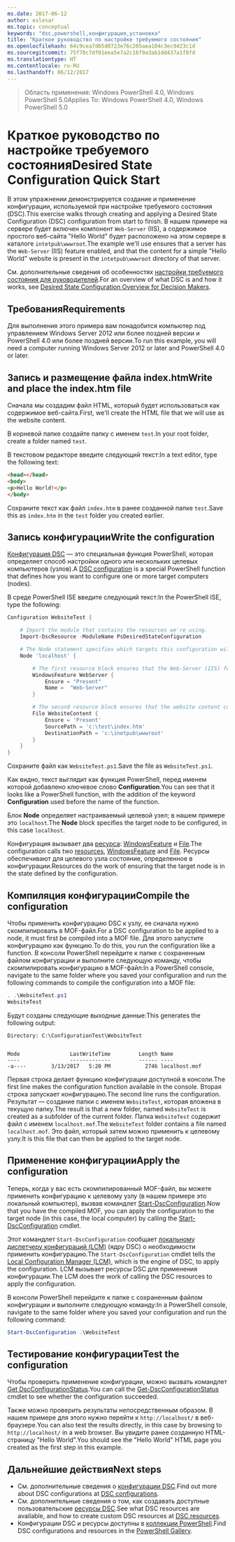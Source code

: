 ```yaml
---
ms.date: 2017-06-12
author: eslesar
ms.topic: conceptual
keywords: "dsc,powershell,конфигурация,установка"
title: "Краткое руководство по настройке требуемого состояния"
ms.openlocfilehash: 64c9cea7d65d0723e76c205aea104c3ec9423c1d
ms.sourcegitcommit: 75f70c7df01eea5e7a2c16f9a3ab1dd437a1f8fd
ms.translationtype: HT
ms.contentlocale: ru-RU
ms.lasthandoff: 06/12/2017
---
```

> <span data-ttu-id="bfa12-103">Область применения: Windows PowerShell 4.0, Windows PowerShell 5.0</span><span class="sxs-lookup"><span data-stu-id="bfa12-103">Applies To: Windows PowerShell 4.0, Windows PowerShell 5.0</span></span>

# <a name="desired-state-configuration-quick-start"></a><span data-ttu-id="bfa12-104">Краткое руководство по настройке требуемого состояния</span><span class="sxs-lookup"><span data-stu-id="bfa12-104">Desired State Configuration Quick Start</span></span>

<span data-ttu-id="bfa12-105">В этом упражнении демонстрируется создание и применение конфигурации, используемой при настройке требуемого состояния (DSC).</span><span class="sxs-lookup"><span data-stu-id="bfa12-105">This exercise walks through creating and applying a Desired State Configuration (DSC) configuration from start to finish.</span></span>
<span data-ttu-id="bfa12-106">В нашем примере на сервере будет включен компонент `Web-Server` (IIS), а содержимое простого веб-сайта "Hello World" будет расположено на этом сервере в каталоге `intetpub\wwwroot`.</span><span class="sxs-lookup"><span data-stu-id="bfa12-106">The example we'll use ensures that a server has the `Web-Server` (IIS) feature enabled, and that the content for a simple "Hello World" website is present in the `intetpub\wwwroot` directory of that server.</span></span>

<span data-ttu-id="bfa12-107">См. дополнительные сведения об особенностях [настройки требуемого состояния для руководителей](DscForEngineers.md).</span><span class="sxs-lookup"><span data-stu-id="bfa12-107">For an overview of what DSC is and how it works, see [Desired State Configuration Overview for Decision Makers](DscForEngineers.md).</span></span>

## <a name="requirements"></a><span data-ttu-id="bfa12-108">Требования</span><span class="sxs-lookup"><span data-stu-id="bfa12-108">Requirements</span></span>

<span data-ttu-id="bfa12-109">Для выполнения этого примера вам понадобится компьютер под управлением Windows Server 2012 или более поздней версии и PowerShell 4.0 или более поздней версии.</span><span class="sxs-lookup"><span data-stu-id="bfa12-109">To run this example, you will need a computer running Windows Server 2012 or later and PowerShell 4.0 or later.</span></span>

## <a name="write-and-place-the-indexhtm-file"></a><span data-ttu-id="bfa12-110">Запись и размещение файла index.htm</span><span class="sxs-lookup"><span data-stu-id="bfa12-110">Write and place the index.htm file</span></span>

<span data-ttu-id="bfa12-111">Сначала мы создадим файл HTML, который будет использоваться как содержимое веб-сайта.</span><span class="sxs-lookup"><span data-stu-id="bfa12-111">First, we'll create the HTML file that we will use as the website content.</span></span>

<span data-ttu-id="bfa12-112">В корневой папке создайте папку с именем `test`.</span><span class="sxs-lookup"><span data-stu-id="bfa12-112">In your root folder, create a folder named `test`.</span></span>

<span data-ttu-id="bfa12-113">В текстовом редакторе введите следующий текст:</span><span class="sxs-lookup"><span data-stu-id="bfa12-113">In a text editor, type the following text:</span></span>

```html
<head></head>
<body>
<p>Hello World!</p>
</body>
```

<span data-ttu-id="bfa12-114">Сохраните текст как файл `index.htm` в ранее созданной папке `test`.</span><span class="sxs-lookup"><span data-stu-id="bfa12-114">Save this as `index.htm` in the `test` folder you created earlier.</span></span> 

## <a name="write-the-configuration"></a><span data-ttu-id="bfa12-115">Запись конфигурации</span><span class="sxs-lookup"><span data-stu-id="bfa12-115">Write the configuration</span></span>

<span data-ttu-id="bfa12-116">[Конфигурация DSC](configurations.md) — это специальная функция PowerShell, которая определяет способ настройки одного или нескольких целевых компьютеров (узлов).</span><span class="sxs-lookup"><span data-stu-id="bfa12-116">A [DSC configuration](configurations.md) is a special PowerShell function that defines how you want to configure one or more target computers (nodes).</span></span>

<span data-ttu-id="bfa12-117">В среде PowerShell ISE введите следующий текст:</span><span class="sxs-lookup"><span data-stu-id="bfa12-117">In the PowerShell ISE, type the following:</span></span>

```powershell
Configuration WebsiteTest {

    # Import the module that contains the resources we're using.
    Import-DscResource -ModuleName PsDesiredStateConfiguration

    # The Node statement specifies which targets this configuration will be applied to.
    Node 'localhost' {

        # The first resource block ensures that the Web-Server (IIS) feature is enabled.
        WindowsFeature WebServer {
            Ensure = "Present"
            Name =  "Web-Server"
        }

        # The second resource block ensures that the website content copied to the website root folder.
        File WebsiteContent {
            Ensure = 'Present'
            SourcePath = 'c:\test\index.htm'
            DestinationPath = 'c:\inetpub\wwwroot'
        }
    }
} 
```

<span data-ttu-id="bfa12-118">Сохраните файл как `WebsiteTest.ps1`.</span><span class="sxs-lookup"><span data-stu-id="bfa12-118">Save the file as `WebsiteTest.ps1`.</span></span>

<span data-ttu-id="bfa12-119">Как видно, текст выглядит как функция PowerShell, перед именем которой добавлено ключевое слово **Configuration**.</span><span class="sxs-lookup"><span data-stu-id="bfa12-119">You can see that it looks like a PowerShell function, with the addition of the keyword **Configuration** used before the name of the function.</span></span>

<span data-ttu-id="bfa12-120">Блок **Node** определяет настраиваемый целевой узел; в нашем примере это `localhost`.</span><span class="sxs-lookup"><span data-stu-id="bfa12-120">The **Node** block specifies the target node to be configured, in this case `localhost`.</span></span>

<span data-ttu-id="bfa12-121">Конфигурация вызывает два [ресурса](resources.md): [WindowsFeature](windowsFeatureResource.md) и [File](fileResource.md).</span><span class="sxs-lookup"><span data-stu-id="bfa12-121">The configuration calls two [resources](resources.md), [WindowsFeature](windowsFeatureResource.md) and [File](fileResource.md).</span></span>
<span data-ttu-id="bfa12-122">Ресурсы обеспечивают для целевого узла состояние, определенное в конфигурации.</span><span class="sxs-lookup"><span data-stu-id="bfa12-122">Resources do the work of ensuring that the target node is in the state defined by the configuration.</span></span>

## <a name="compile-the-configuration"></a><span data-ttu-id="bfa12-123">Компиляция конфигурации</span><span class="sxs-lookup"><span data-stu-id="bfa12-123">Compile the configuration</span></span>

<span data-ttu-id="bfa12-124">Чтобы применить конфигурацию DSC к узлу, ее сначала нужно скомпилировать в MOF-файл.</span><span class="sxs-lookup"><span data-stu-id="bfa12-124">For a DSC configuration to be applied to a node, it must first be compiled into a MOF file.</span></span>
<span data-ttu-id="bfa12-125">Для этого запустите конфигурацию как функцию.</span><span class="sxs-lookup"><span data-stu-id="bfa12-125">To do this, you run the configuration like a function.</span></span>
<span data-ttu-id="bfa12-126">В консоли PowerShell перейдите к папке с сохраненным файлом конфигурации и выполните следующую команду, чтобы скомпилировать конфигурацию в MOF-файл:</span><span class="sxs-lookup"><span data-stu-id="bfa12-126">In a PowerShell console, navigate to the same folder where you saved your configuration and run the following commands to compile the configuration into a MOF file:</span></span>

```powershell
. .\WebsiteTest.ps1
WebsiteTest
```

<span data-ttu-id="bfa12-127">Будут созданы следующие выходные данные:</span><span class="sxs-lookup"><span data-stu-id="bfa12-127">This generates the following output:</span></span>

```
Directory: C:\ConfigurationTest\WebsiteTest


Mode                LastWriteTime         Length Name                                                                                                                                                       
----                -------------         ------ ----                                                                                                                                                       
-a----        3/13/2017   5:20 PM           2746 localhost.mof
```

<span data-ttu-id="bfa12-128">Первая строка делает функцию конфигурации доступной в консоли.</span><span class="sxs-lookup"><span data-stu-id="bfa12-128">The first line makes the configuration function available in the console.</span></span>
<span data-ttu-id="bfa12-129">Вторая строка запускает конфигурацию.</span><span class="sxs-lookup"><span data-stu-id="bfa12-129">The second line runs the configuration.</span></span>
<span data-ttu-id="bfa12-130">Результат — создание папки с именем `WebsiteTest`, которая вложена в текущую папку.</span><span class="sxs-lookup"><span data-stu-id="bfa12-130">The result is that a new folder, named `WebsiteTest` is created as a subfolder of the current folder.</span></span>
<span data-ttu-id="bfa12-131">Папка `WebsiteTest` содержит файл с именем `localhost.mof`.</span><span class="sxs-lookup"><span data-stu-id="bfa12-131">The `WebsiteTest` folder contains a file named `localhost.mof`.</span></span> <span data-ttu-id="bfa12-132">Это файл, который затем можно применить к целевому узлу.</span><span class="sxs-lookup"><span data-stu-id="bfa12-132">It is this file that can then be applied to the target node.</span></span>

## <a name="apply-the-configuration"></a><span data-ttu-id="bfa12-133">Применение конфигурации</span><span class="sxs-lookup"><span data-stu-id="bfa12-133">Apply the configuration</span></span>

<span data-ttu-id="bfa12-134">Теперь, когда у вас есть скомпилированный MOF-файл, вы можете применить конфигурацию к целевому узлу (в нашем примере это локальный компьютер), вызвав командлет [Start-DscConfiguration](/reference/5.1/PSDesiredStateConfiguration/Start-DscConfiguration.md).</span><span class="sxs-lookup"><span data-stu-id="bfa12-134">Now that you have the compiled MOF, you can apply the configuration to the target node (in this case, the local computer) by calling the [Start-DscConfiguration](/reference/5.1/PSDesiredStateConfiguration/Start-DscConfiguration.md) cmdlet.</span></span>

<span data-ttu-id="bfa12-135">Этот командлет `Start-DscConfiguration` сообщает [локальному диспетчеру конфигураций (LCM)](metaConfig.md) (ядру DSC) о необходимости применить конфигурацию.</span><span class="sxs-lookup"><span data-stu-id="bfa12-135">The `Start-DscConfiguration` cmdlet tells the [Local Configuration Manager (LCM)](metaConfig.md), which is the engine of DSC, to apply the configuration.</span></span>
<span data-ttu-id="bfa12-136">LCM вызывает ресурсы DSC для применения конфигурации.</span><span class="sxs-lookup"><span data-stu-id="bfa12-136">The LCM does the work of calling the DSC resources to apply the configuration.</span></span>

<span data-ttu-id="bfa12-137">В консоли PowerShell перейдите к папке с сохраненным файлом конфигурации и выполните следующую команду:</span><span class="sxs-lookup"><span data-stu-id="bfa12-137">In a PowerShell console, navigate to the same folder where you saved your configuration and run the following command:</span></span>

```powershell
Start-DscConfiguration .\WebsiteTest
```

## <a name="test-the-configuration"></a><span data-ttu-id="bfa12-138">Тестирование конфигурации</span><span class="sxs-lookup"><span data-stu-id="bfa12-138">Test the configuration</span></span>

<span data-ttu-id="bfa12-139">Чтобы проверить применение конфигурации, можно вызвать командлет [Get DscConfigurationStatus](/reference/5.1/PSDesiredStateConfiguration/Get-DscConfigurationStatus.md).</span><span class="sxs-lookup"><span data-stu-id="bfa12-139">You can call the [Get-DscConfigurationStatus](/reference/5.1/PSDesiredStateConfiguration/Get-DscConfigurationStatus.md) cmdlet to see whether the configuration succeeded.</span></span> 

<span data-ttu-id="bfa12-140">Также можно проверить результаты непосредственным образом. В нашем примере для этого нужно перейти к `http://localhost/` в веб-браузере.</span><span class="sxs-lookup"><span data-stu-id="bfa12-140">You can also test the results directly, in this case by browsing to `http://localhost/` in a web browser.</span></span> <span data-ttu-id="bfa12-141">Вы увидите ранее созданную HTML-страницу "Hello World".</span><span class="sxs-lookup"><span data-stu-id="bfa12-141">You should see the "Hello World" HTML page you created as the first step in this example.</span></span>

## <a name="next-steps"></a><span data-ttu-id="bfa12-142">Дальнейшие действия</span><span class="sxs-lookup"><span data-stu-id="bfa12-142">Next steps</span></span>

- <span data-ttu-id="bfa12-143">См. дополнительные сведения о [конфигурации DSC](configurations.md).</span><span class="sxs-lookup"><span data-stu-id="bfa12-143">Find out more about DSC configurations at [DSC configurations](configurations.md).</span></span>
- <span data-ttu-id="bfa12-144">См. дополнительные сведения о том, как создавать доступные пользовательские [ресурсы DSC](resources.md).</span><span class="sxs-lookup"><span data-stu-id="bfa12-144">See what DSC resources are available, and how to create custom DSC resources at [DSC resources](resources.md).</span></span>
- <span data-ttu-id="bfa12-145">Конфигурации DSC и ресурсы доступны в [коллекции PowerShell](https://www.powershellgallery.com/).</span><span class="sxs-lookup"><span data-stu-id="bfa12-145">Find DSC configurations and resources in the [PowerShell Gallery](https://www.powershellgallery.com/).</span></span>



